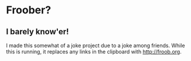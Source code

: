 # Froober?
## I barely know'er!

I made this somewhat of a joke project due to a joke among friends. While this is running, it replaces any links in the clipboard with http://froob.org.
